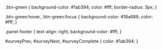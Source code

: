 .btn-green {
  background-color: #1ab394;
  color: #fff;
  border-radius: 3px;
}

.btn-green:hover, .btn-green:focus {
    background-color: #18a689;
    color: #fff;
}

.panel-footer {
    text-align: right;
    background-color: #fff;
}

#surveyPrev, #surveyNext, #surveyComplete {
    color: #1ab394;
}